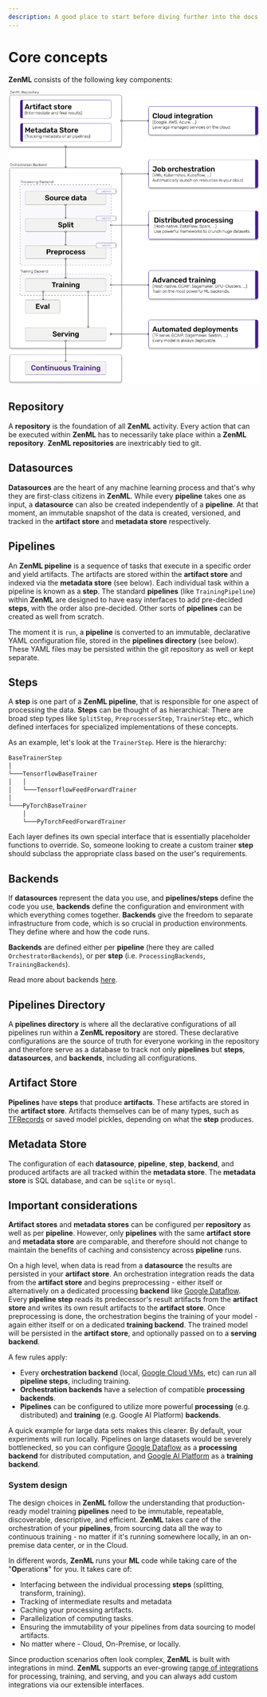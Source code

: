 ```yaml
---
description: A good place to start before diving further into the docs.
---
```


# Core concepts

**ZenML** consists of the following key components:

![ZenML Architectural Overview](.gitbook/assets/architecture-overview-zenml.png)

## Repository

A **repository** is the foundation of all **ZenML** activity. Every action that can be executed within **ZenML** has to necessarily take place within a **ZenML repository**. **ZenML repositories** are inextricably tied to git.

## Datasources

**Datasources** are the heart of any machine learning process and that's why they are first-class citizens in **ZenML**. While every **pipeline** takes one as input, a **datasource** can also be created independently of a **pipeline**. At that moment, an immutable snapshot of the data is created, versioned, and tracked in the **artifact store** and **metadata store** respectively.

## Pipelines

An **ZenML pipeline** is a sequence of tasks that execute in a specific order and yield artifacts. The artifacts are stored within the **artifact store** and indexed via the **metadata store** \(see below\). Each individual task within a pipeline is known as a **step**. The standard **pipelines** \(like `TrainingPipeline`\) within **ZenML** are designed to have easy interfaces to add pre-decided **steps**, with the order also pre-decided. Other sorts of **pipelines** can be created as well from scratch.

The moment it is `run`, a **pipeline** is converted to an immutable, declarative YAML configuration file, stored in the **pipelines directory** \(see below\). These YAML files may be persisted within the git repository as well or kept separate.

## Steps

A **step** is one part of a **ZenML pipeline**, that is responsible for one aspect of processing the data. **Steps** can be thought of as hierarchical: There are broad step types like `SplitStep`, `PreprocesserStep`, `TrainerStep` etc., which defined interfaces for specialized implementations of these concepts.

As an example, let's look at the `TrainerStep`. Here is the hierarchy:

```text
BaseTrainerStep
│   
└───TensorflowBaseTrainer
│   │   
│   └───TensorflowFeedForwardTrainer
│   
└───PyTorchBaseTrainer
    │   
    └───PyTorchFeedForwardTrainer
```

Each layer defines its own special interface that is essentially placeholder functions to override. So, someone looking to create a custom trainer **step** should subclass the appropriate class based on the user's requirements.

## Backends

If **datasources** represent the data you use, and **pipelines/steps** define the code you use, **backends** define the configuration and environment with which everything comes together. **Backends** give the freedom to separate infrastructure from code, which is so crucial in production environments. They define where and how the code runs.

**Backends** are defined either per **pipeline** \(here they are called `OrchestratorBackends`\), or per **step** \(i.e. `ProcessingBackends`, `TrainingBackends`\).

Read more about backends [here](advanced-guide/backends.md#how-to-use-a-backend).

## Pipelines Directory

A **pipelines directory** is where all the declarative configurations of all pipelines run within a **ZenML repository** are stored. These declarative configurations are the source of truth for everyone working in the repository and therefore serve as a database to track not only **pipelines** but **steps**, **datasources**, and **backends**, including all configurations.

## Artifact Store

**Pipelines** have **steps** that produce **artifacts**. These artifacts are stored in the **artifact store**. Artifacts themselves can be of many types, such as [TFRecords](https://www.tensorflow.org/tutorials/load_data/tfrecord) or saved model pickles, depending on what the **step** produces.

## Metadata Store

The configuration of each **datasource**, **pipeline**, **step**, **backend**, and produced artifacts are all tracked within the **metadata store**. The **metadata store** is SQL database, and can be `sqlite` or `mysql`.

## Important considerations

**Artifact stores** and **metadata stores** can be configured per **repository** as well as per **pipeline**. However, only **pipelines** with the same **artifact store** and **metadata store** are comparable, and therefore should not change to maintain the benefits of caching and consistency across **pipeline** runs.

On a high level, when data is read from a **datasource** the results are persisted in your **artifact store**. An orchestration integration reads the data from the **artifact store** and begins preprocessing - either itself or alternatively on a dedicated processing **backend** like [Google Dataflow](https://cloud.google.com/dataflow). Every **pipeline step** reads its predecessor's result artifacts from the **artifact store** and writes its own result artifacts to the **artifact store**. Once preprocessing is done, the orchestration begins the training of your model - again either itself or on a dedicated **training backend**. The trained model will be persisted in the **artifact store**, and optionally passed on to a **serving backend**.

A few rules apply:

* Every **orchestration backend** \(local, [Google Cloud VMs](core-concepts.md), etc\) can run all **pipeline steps**, including training. 
* **Orchestration backends** have a selection of compatible **processing backends**.
* **Pipelines** can be configured to utilize more powerful **processing** \(e.g. distributed\) and **training** \(e.g. Google AI Platform\) **backends**. 

A quick example for large data sets makes this clearer. By default, your experiments will run locally. Pipelines on large datasets would be severely bottlenecked, so you can configure [Google Dataflow](https://cloud.google.com/dataflow) as a **processing backend** for distributed computation, and [Google AI Platform](https://cloud.google.com/ai-platform) as a **training backend**.

### System design

The design choices in **ZenML** follow the understanding that production-ready model training **pipelines** need to be immutable, repeatable, discoverable, descriptive, and efficient. **ZenML** takes care of the orchestration of your **pipelines**, from sourcing data all the way to continuous training - no matter if it's running somewhere locally, in an on-premise data center, or in the Cloud.

In different words, **ZenML** runs your **ML** code while taking care of the "**Op**eration**s**" for you. It takes care of:

* Interfacing between the individual processing **steps** \(splitting, transform, training\). 
* Tracking of intermediate results and metadata
* Caching your processing artifacts.
* Parallelization of computing tasks.
* Ensuring the immutability of your pipelines from data sourcing to model artifacts.
* No matter where - Cloud, On-Premise, or locally.

Since production scenarios often look complex, **ZenML** is built with integrations in mind. **ZenML** supports an ever-growing [range of integrations](https://github.com/maiot-io/zenml/tree/9c7429befb9a99f21f92d13deee005306bd06d66/docs/book/getting-started/benefits/integrations.md) for processing, training, and serving, and you can always add custom integrations via our extensible interfaces.

